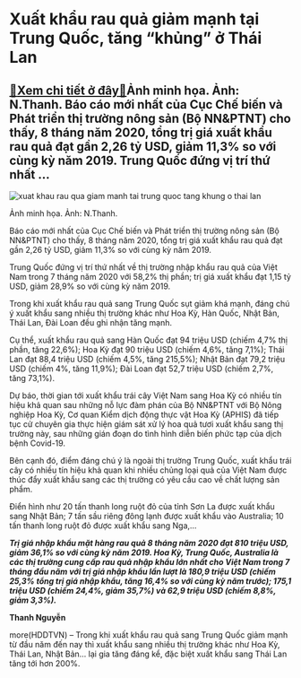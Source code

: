 Xuất khẩu rau quả giảm mạnh tại Trung Quốc, tăng “khủng” ở Thái Lan
===================================================================

[:gift:Xem chi tiết ở đây:gift:](https://hddtvn.com/xuat-khau-rau-qua-giam-manh-tai-trung-quoc-tang-khung-o-thai-lan/)Ảnh minh họa. Ảnh: N.Thanh. Báo cáo mới nhất của Cục Chế biến và Phát triển thị trường nông sản (Bộ NN&PTNT) cho thấy, 8 tháng năm 2020, tổng trị giá xuất khẩu rau quả đạt gần 2,26 tỷ USD, giảm 11,3% so với cùng kỳ năm 2019. Trung Quốc đứng vị trí thứ nhất …
------------------------------------------------------------------------------------------------------------------------------------------------------------------------------------------------------------------------------------------------------------------





![xuat khau rau qua giam manh tai trung quoc tang khung o thai lan](https://haiquanonline.com.vn/stores/news_dataimages/hungdn/042020/09/10/in_article/5201_14-_0243_rau_quY_6.4_Copy.jpg?rt=20200904135625 "Xuất khẩu rau quả giảm mạnh tại Trung Quốc, tăng \"khủng\" ở Thái Lan")


Ảnh minh họa. Ảnh: N.Thanh.



Báo cáo mới nhất của Cục Chế biến và Phát triển thị trường nông sản (Bộ NN&PTNT) cho thấy, 8 tháng năm 2020, tổng trị giá xuất khẩu rau quả đạt gần 2,26 tỷ USD, giảm 11,3% so với cùng kỳ năm 2019.


Trung Quốc đứng vị trí thứ nhất về thị trường nhập khẩu rau quả của Việt Nam trong 7 tháng năm 2020 với 58,2% thị phần; trị giá xuất khẩu đạt 1,15 tỷ USD, giảm 28,9% so với cùng kỳ năm 2019.


Trong khi xuất khẩu rau quả sang Trung Quốc sụt giảm khá mạnh, đáng chú ý xuất khẩu sang nhiều thị trường khác như Hoa Kỳ, Hàn Quốc, Nhật Bản, Thái Lan, Đài Loan đều ghi nhận tăng mạnh.


Cụ thể, xuất khẩu rau quả sang Hàn Quốc đạt 94 triệu USD (chiếm 4,7% thị phần, tăng 22,6%); Hoa Kỳ đạt 90 triệu USD (chiếm 4,6%, tăng 7,1%); Thái Lan đạt 88,4 triệu USD (chiếm 4,5%, tăng 215,5%); Nhật Bản đạt 79,2 triệu USD (chiếm 4%, tăng 11,9%); Đài Loan đạt 52,7 triệu USD (chiếm 2,7%, tăng 73,1%).


Dự báo, thời gian tới xuất khẩu trái cây Việt Nam sang Hoa Kỳ có nhiều tín hiệu khả quan sau những nỗ lực đàm phán của Bộ NN&PTNT với Bộ Nông nghiệp Hoa Kỳ, Cơ quan Kiểm dịch động thực vật Hoa Kỳ (APHIS) đã tiếp tục cử chuyên gia thực hiện giám sát xử lý hoa quả tươi xuất khẩu sang thị trường này, sau những gián đoạn do tình hình diễn biến phức tạp của dịch bệnh Covid-19.


Bên cạnh đó, điểm đáng chú ý là ngoài thị trường Trung Quốc, xuất khẩu trái cây có nhiều tín hiệu khả quan khi nhiều chủng loại quả của Việt Nam được thúc đẩy xuất khẩu sang các thị trường có yêu cầu cao về chất lượng sản phẩm.


Điển hình như 20 tấn thanh long ruột đỏ của tỉnh Sơn La được xuất khẩu sang Nhật Bản; 7 tấn sầu riêng đông lạnh được xuất khẩu vào Australia; 10 tấn thanh long ruột đỏ được xuất khẩu sang Nga,…





***Trị giá nhập khẩu mặt hàng rau quả 8 tháng năm 2020 đạt 810 triệu USD, giảm 36,1% so với cùng kỳ năm 2019. Hoa Kỳ, Trung Quốc, Australia là các thị trường cung cấp rau quả nhập khẩu lớn nhất cho Việt Nam trong 7 tháng đầu năm với trị giá nhập khẩu lần lượt là 180,9 triệu USD (chiếm 25,3% tổng trị giá nhập khẩu, tăng 16,4% so với cùng kỳ năm trước); 175,1 triệu USD (chiếm 24,4%, giảm 35,7%) và 62,9 triệu USD (chiếm 8,8%, giảm 3,3%).***




**Thanh Nguyễn**



more(HDDTVN) – Trong khi xuất khẩu rau quả sang Trung Quốc giảm mạnh từ đầu năm đến nay thì xuất khẩu sang nhiều thị trường khác như Hoa Kỳ, Thái Lan, Nhật Bản… lại gia tăng đáng kể, đặc biệt xuất khẩu sang Thái Lan tăng tới hơn 200%.

